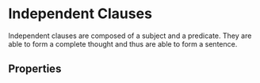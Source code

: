 # Independent Clauses
<!-- +elementInfo -->
<!-- !independentClause -->
Independent clauses are composed of a subject and a predicate. They are able to form a complete thought and thus are able to form a sentence.
<!-- !independentClause -->

## Properties
<!-- +propertySummary -->
